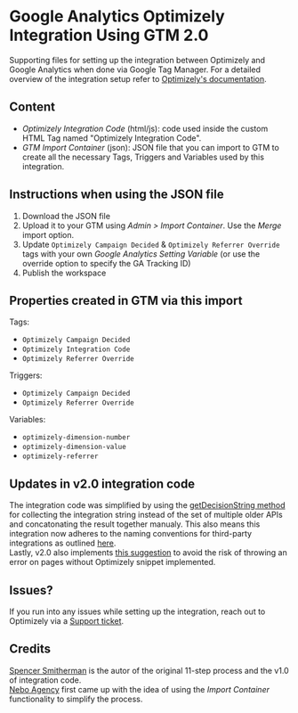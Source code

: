 # Google Analytics Optimizely Integration Using GTM 2.0

Supporting files for setting up the integration between Optimizely and Google Analytics when done via Google Tag Manager. For a detailed overview of the integration setup refer to [Optimizely's documentation](https://help.optimizely.com/Integrate_Other_Platforms/Integrate_Optimizely_X_with_Google_Universal_Analytics_using_Google_Tag_Manager).

## Content
- *Optimizely Integration Code* (html/js): code used inside the custom HTML Tag named "Optimizely Integration Code".
- *GTM Import Container* (json): JSON file that you can import to GTM to create all the necessary Tags, Triggers and Variables used by this integration.

## Instructions when using the JSON file
1) Download the JSON file
2) Upload it to your GTM using _Admin > Import Container_. Use the *Merge* import option.
3) Update `Optimizely Campaign Decided` & `Optimizely Referrer Override` tags with your own *Google Analytics Setting Variable* (or use the override option to specify the GA Tracking ID)
4) Publish the workspace

## Properties created in GTM via this import

Tags: 
- `Optimizely Campaign Decided`
- `Optimizely Integration Code`
- `Optimizely Referrer Override`

Triggers:
- `Optimizely Campaign Decided`
- `Optimizely Referrer Override`

Variables:
- `optimizely-dimension-number`
- `optimizely-dimension-value`
- `optimizely-referrer`

## Updates in v2.0 integration code
The integration code was simplified by using the [getDecisionString method](https://developers.optimizely.com/x/solutions/javascript/reference/index.html#function_getdecisionstring) for collecting the integration string instead of the set of multiple older APIs and concatonating the result together manualy. This also means this integration now adheres to the naming conventions for third-party integrations as outlined [here](https://help.optimizely.com/Integrate_Other_Platforms/Naming_conventions_for_third-party_integrations).  
Lastly, v2.0 also implements [this suggestion](https://gist.github.com/Bigspencey/67931877400e121554c22a979109a496#gistcomment-2679566) to avoid the risk of throwing an error on pages without Optimizely snippet implemented.

## Issues?
If you run into any issues while setting up the integration, reach out to Optimizely via a [Support ticket](https://help.optimizely.com/Account_Settings/File_online_tickets_for_support).

## Credits
[Spencer Smitherman](https://gist.github.com/Bigspencey) is the autor of the original 11-step process and the v1.0 of integration code.  
[Nebo Agency](www.neboagency.com) first came up with the idea of using the _Import Container_ functionality to simplify the process.
